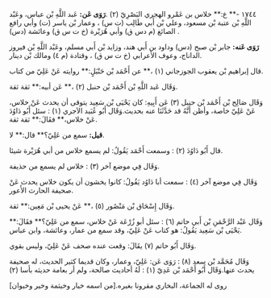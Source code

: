 ١٧٤٤ -** ع:** خلاس بن عَمْرو الهجري البَصْرِيّ (٢) .**رَوَى عَن:** عَبد اللَّهِ بْن عباس، وعَبْد اللَّهِ بْن عتبة بْن مسعود، وعلي بْن أَبي طَالِب (ت س) ، وعمار بْن ياسر (ت) وأبي رافع الصائغ (م دس ق) وأبي هُرَيْرة (خ ت س ق) وعائشة (دس) .

**رَوَى عَنه:** جابر بْن صبح (دس) وداود بن أَبي هند، وزايد بْن أَبي مسلم، وعَبْد اللَّهِ بْن فيروز الداناج، وعوف الأعرابي (خ ت س ق) ، وقتادة (م ٤) ومالك بْن دينار.

قال إبراهيم بْن يعقوب الجوزجاني (١) ،** عن أَحْمَد بْن حَنْبَلٍ:** روايته عَنْ عَلِيّ من كتاب.

وَقَال عَبد اللَّهِ بْن أَحْمَد بْن حنبل (٢) ،** عَن أبيه:** ثقة ثقة.

وَقَال صَالِح بْن أَحْمَد بْن حنبل (٣) عَن أَبِيهِ: كان يَحْيَى بْن سَعِيد يتوقى أن يحدث عَنْ خلاس، عَنْ عَلِيّ خاصة، وأظن أَنَّهُ قد حَدَّثَنَا عنه بحديث.وَقَال أَبُو عُبَيد الآجري (١) : سئل أَبُو دَاوُدَ عَنْ خلاس،** فقَالَ:** ثقة ثقة.

**قيل:** سمع من عَلِيّ؟** قال:** لا.

قال أَبُو دَاوُدَ (٢) : وسمعت أَحْمَد يَقُولُ: لم يسمع خلاس من أبي هُرَيْرة شيئا.

وَقَال فِي موضع آخر (٣) : خلاس لم يسمع من حذيفة.

وَقَال فِي موضع آخر (٤) : سمعت أبا دَاوُد يَقُولُ: كانوا يخشون أن يكون خلاس يحدث عَنْ صحيفة الحارث الأَعور.

وَقَال إِسْحَاق بْن مَنْصُور (٥) ،** عَنْ يحيى بْن مَعِين:** ثقة.

وَقَال عَبْد الرَّحْمَنِ بْن أَبي حاتم (٦) : سئل أبو زُرْعَة عَنْ خلاس، سمع من عَلِيّ؟** فقَالَ:** يَحْيَى بْن سَعِيد يَقُولُ: هو كتاب عَنْ عَلِيّ، وقد سمع من عمار، وعائشة، وابن عباس.

وَقَال أَبُو حاتم (٧) يقَالَ: وقعت عنده صحف عَنْ عَلِيّ، وليس بقوي.

وَقَال مُحَمَّد بْن سعد (٨) : رَوَى عَن: عَلِيّ، وعمار، وكان قديما كثير الحديث، له صحيفة يحدث عنها.وَقَال أَبُو أَحْمَد بْن عَدِيّ (١) : لَهُ أحاديث صالحة، ولم أر بعامة حديثه بأسا (٢)

روى له الجماعة، البخاري مقرونا بغيره.[من اسمه خيار وخيثمة وخير وخيوان]